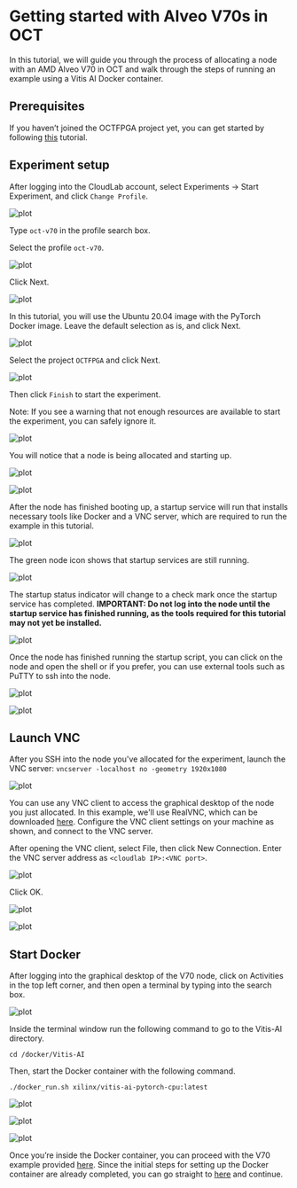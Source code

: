 # Getting started with Alveo V70s in OCT

In this tutorial, we will guide you through the process of allocating a node with an AMD Alveo V70 in OCT and walk through the steps of running an example using a Vitis AI Docker container.

## Prerequisites

If you haven’t joined the OCTFPGA project yet, you can get started by following [this](https://github.com/OCT-FPGA/OCT-Tutorials/tree/master/cloudlab-setup) tutorial.

## Experiment setup
After logging into the CloudLab account, select Experiments -> Start Experiment, and click `Change Profile`.

![plot](images/v70-change-profile.png)

Type `oct-v70` in the profile search box.
 
Select the profile `oct-v70`.

![plot](images/v70-select-prof.png)

Click Next.

![plot](images/v70-select-prof2.png)

In this tutorial, you will use the Ubuntu 20.04 image with the PyTorch Docker image. Leave the default selection as is, and click Next.

![plot](images/v70-customize-prof.png)

Select the project `OCTFPGA` and click Next.

![plot](images/v70-select-proj.png)

Then click `Finish` to start the experiment. 

Note: If you see a warning that not enough resources are available to start the experiment, you can safely ignore it.

![plot](images/v70-schedule-exp.png)

You will notice that a node is being allocated and starting up.

![plot](images/v70-allocate-exp.png)

![plot](images/v70-node-boot.png)

After the node has finished booting up, a startup service will run that installs necessary tools like Docker and a VNC server, which are required to run the example in this tutorial.

![plot](images/v70-node-ready.png)

The green node icon shows that startup services are still running.

![plot](images/v70-node-startup.png)

The startup status indicator will change to a check mark once the startup service has completed. **IMPORTANT: Do not log into the node until the startup service has finished running, as the tools required for this tutorial may not yet be installed.**

![plot](images/v70-node-ready2.png)

Once the node has finished running the startup script, you can click on the node and open the shell or if you prefer, you can use external tools such as PuTTY to ssh into the node.

![plot](images/v70-node-login0.png)

![plot](images/v70-node-login.png)


## Launch VNC

After you SSH into the node you've allocated for the experiment, launch the VNC server: `vncserver -localhost no -geometry 1920x1080`

![plot](images/v70-start-vnc.png)

You can use any VNC client to access the graphical desktop of the node you just allocated. In this example, we'll use RealVNC, which can be downloaded [here](https://www.realvnc.com/en/connect/download/viewer/). Configure the VNC client settings on your machine as shown, and connect to the VNC server.

After opening the VNC client, select File, then click New Connection. Enter the VNC server address as `<cloudlab IP>:<VNC port>`.

![plot](images/v70-vnc-client1.png)

Click OK.

![plot](images/v70-vnc-client2.png)

![plot](images/v70-vnc-client3.png)

## Start Docker 

After logging into the graphical desktop of the V70 node, click on Activities in the top left corner, and then open a terminal by typing into the search box.

![plot](images/v70-vnc-terminal.png)

Inside the terminal window run the following command to go to the Vitis-AI directory.

```cd /docker/Vitis-AI```

Then, start the Docker container with the following command. 

```./docker_run.sh xilinx/vitis-ai-pytorch-cpu:latest```

![plot](images/v70-docker-start.png)

![plot](images/v70-docker-start2.png)

![plot](images/v70-docker-ready.png)

Once you’re inside the Docker container, you can proceed with the V70 example provided [here](https://xilinx.github.io/Vitis-AI/3.5/html/docs/quickstart/v70.html). 
Since the initial steps for setting up the Docker container are already completed, you can go straight to [here](https://xilinx.github.io/Vitis-AI/3.5/html/docs/quickstart/v70.html#docker-container-environment-variable-setup) and continue.




